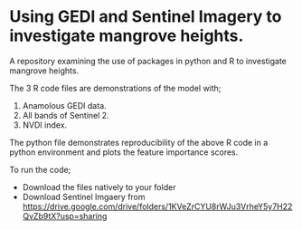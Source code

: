 # Using GEDI and Sentinel Imagery to investigate mangrove heights.

A repository examining the use of packages in python and R to investigate mangrove heights. 

The 3 R code files are demonstrations of the model with;
1) Anamolous GEDI data.
2) All bands of Sentinel 2.
3) NVDI index.

The python file demonstrates reproducibility of the above R code in a python environment and plots the feature 
importance scores. 

To run the code; 
- Download the files natively to your folder
- Download Sentinel Imgaery from https://drive.google.com/drive/folders/1KVeZrCYU8rWJu3VrheY5y7H22QvZb9tX?usp=sharing
